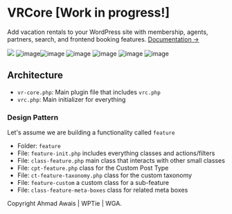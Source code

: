# VRCore [Work in progress!] 
Add vacation rentals to your WordPress site with membership, agents, partners, search, and frontend booking features. [Documentation →](https://docs-wpvr.ahmadawais.com/)

![](https://i.imgur.com/hV31YF3.png)
![image](https://i.imgur.com/KLCnYOM.png)![image](https://i.imgur.com/0RP1qxJ.png)
![image](https://i.imgur.com/GIgNQKU.png)
![image](https://i.imgur.com/LKDEPDE.png)
![image](https://i.imgur.com/edLpOMe.png)
![image](https://i.imgur.com/Yk2OGF6.png)

## Architecture
- `vr-core.php`: Main plugin file that includes `vrc.php`
- `vrc.php`: Main initializer for everything

### Design Pattern
Let's assume we are building a functionality called `feature`
- Folder: `feature` 
- File: `feature-init.php` includes everything classes and actions/filters
- File: `class-feature.php` main class that interacts with other small classes
- File: `cpt-feature.php` class for the Custom Post Type
- File: `ct-feature-taxonomy.php` class for the custom taxonomy
- File: `feature-custom` a custom class for a sub-feature
- File: `class-feature-meta-boxes` class for related meta boxes

Copyright Ahmad Awais | WPTie | WGA.
